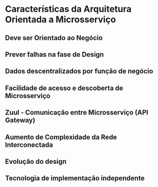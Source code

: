 # Características da Arquitetura Orientada a Microsserviço

## Deve ser Orientado ao Negócio

## Prever falhas na fase de Design

## Dados descentralizados por função de negócio

## Facilidade de acesso e descoberta de Microsserviço

## Zuul - Comunicação entre Microsserviço (API Gateway)

## Aumento de Complexidade da Rede Interconectada

## Evolução do design

## Tecnologia de implementação independente
